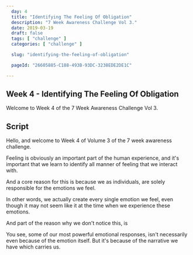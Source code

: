 ```yaml
---
  day: 4
  title: "Identifying The Feeling Of Obligation"
  description: "7 Week Awareness Challenge Vol 3."
  date: 2019-03-19
  draft: false
  tags: [ "challenge" ]
  categories: [ "challenge" ]

  slug: "identifying-the-feeling-of-obligation"

  pageId: "26605885-C188-493B-93DC-3238EDE2DE1C"

---
```


## Week 4 - Identifying The Feeling Of Obligation

Welcome to Week 4 of the 7 Week Awareness Challenge Vol 3.



## Script

Hello, and welcome to Week 4 of Volume 3 of the 7 week awareness challenge.

Feeling is obviously an important part of the human experience, and it's important that we learn to identify all manner of feeling that we interact with.

And a core reason for this is because we as individuals, are solely responsible for the emotions we feel. 

In other words, we actually create every single emotion we feel, even though it may not seem like it at the time when we experience these emotions.

And part of the reason why we don't notice this, is 


You see, some of our most powerful emotional responses, isn't necessarily even because of the emotion itself. But it's because of the narrative we have which carries us. 


